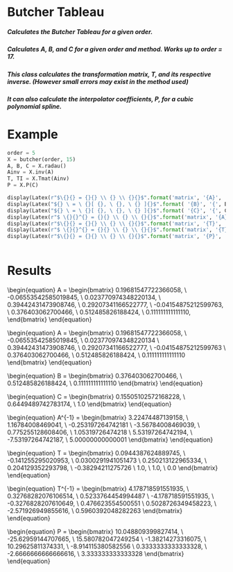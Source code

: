 # Butcher Tableau

##### Calculates the Butcher Tableau for a given order.

##### Calculates A, B, and C for a given order and method. Works up to order = 17.

##### This class calculates the transformation matrix, T, and its respective inverse. (However small errors may exist in the method used)

##### It can also calculate the interpolator coefficients, P, for a cubic polynomial spline.

# Example



```python
order = 5
X = butcher(order, 15)
A, B, C = X.radau() 
Ainv = X.inv(A)        
T, TI = X.Tmat(Ainv)  
P = X.P(C)

display(Latex(r"$\{}{} = {}{} \\ {} \\ {}{}$".format('matrix', '{A}', '{', A[0], A[1], A[2], '}')))
display(Latex("${} \ = \ {}[ {}, \ {}, \ {} ]{}$".format( '{B}', '{', B[0], B[1], B[2], '}'))) 
display(Latex("${} \ = \ {}[ {}, \ {}, \ {} ]{}$".format( '{C}', '{', C[0], C[1], C[2], '}'))) 
display(Latex(r"$ \{}{}^{} = {}{} \\ {} \\ {}{}$".format('matrix', '{A}', '{-1}', '{', Ainv[0], Ainv[1], Ainv[2], '}')))
display(Latex(r"$\{}{} = {}{} \\ {} \\ {}{}$".format('matrix', '{T}', '{', T[0], T[1], T[2], '}')))
display(Latex(r"$ \{}{}^{} = {}{} \\ {} \\ {}{}$".format('matrix', '{T}', '{-1}', '{', TI[0], TI[1], TI[2], '}')))
display(Latex(r"$\{}{} = {}{} \\ {} \\ {}{}$".format('matrix', '{P}', '{', P[0], P[1], P[2], '}')))
              
```








# Results


\begin{equation}
A  = \begin{bmatrix} 0.19681547722366058, \ -0.06553542585019845, \ 0.023770974348220134, \\ 0.39442431473908746, \ 0.29207341166522777, \ -0.04154875212599763, \\ 0.376403062700466, \ 0.512485826188424, \ 0.111111111111110, \end{bmatrix}
\end{equation}

\begin{equation}
A = \begin{bmatrix} 0.19681547722366058, \ -0.06553542585019845, \ 0.023770974348220134 \\ 0.39442431473908746, \ 0.29207341166522777, \ -0.04154875212599763 \\ 0.376403062700466, \ 0.512485826188424, \ 0.111111111111110 \end{bmatrix}
\end{equation}

\begin{equation}
B = \begin{bmatrix} 0.376403062700466, \ 0.512485826188424, \ 0.111111111111110 \end{bmatrix}
\end{equation}

\begin{equation}
C = \begin{bmatrix} 0.15505102572168228, \ 0.6449489742783174, \ 1.0 \end{bmatrix}
\end{equation}

\begin{equation}
A^{-1} = \begin{bmatrix} 3.22474487139158, \ 1.16784008469041, \ -0.253197264742181 \\ -3.56784008469039, \ 0.775255128608406, \ 1.05319726474218 \\ 5.53197264742194, \ -7.53197264742187, \ 5.00000000000001 \end{bmatrix}
\end{equation}

\begin{equation}
T = \begin{bmatrix} 0.0944387624889745, \ -0.141255295020953, \ 0.0300291941051473 \\ 0.250213122965334, \ 0.204129352293798, \ -0.38294211275726 \ 1.0, \ 1.0, \ 0.0 \end{bmatrix}
\end{equation}

\begin{equation}
T^{-1} = \begin{bmatrix} 4.178718591551935, \ 0.32768282076106514, \ 0.5233764454994487 \\ -4.178718591551935, \ -0.3276828207610649, \ 0.476623554500551 \\ 0.5028726349458223, \ -2.571926949855616, \ 0.5960392048282263 \end{bmatrix}
\end{equation}

\begin{equation}
P = \begin{bmatrix} 10.048809399827414, \ -25.62959144707665, \ 15.580782047249254 \\ -1.38214273316075, \ 10.29625811374331, \ -8.914115380582556 \\ 0.3333333333333328, \ -2.6666666666666616, \ 3.333333333333328 \end{bmatrix}
\end{equation}
